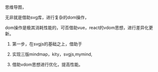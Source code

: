 思维导图，

无非就是借助svg库，进行复杂的dom操作，

dom操作是极其消耗性能的，可否借助vue，react的vdom思想，进行差异化更新。



1. 第一步，在svgjs的基础之上，借助于

2. 实现三版mindmap，kity，svgjs,mymind,

3. 借助vdom思想进行优化，提高性能。


